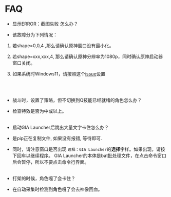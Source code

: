 # FAQ

- 显示ERROR：截图失败 怎么办？

- 该故障分为下列情况：

1. 若shape=0,0,4 ,那么请确认原神窗口没有最小化。

2. 若shape=xxx,xxx,4, 那么请确认原神分辨率为1080p，同时确认原神启动器窗口关闭。

3. 如果系统时Windows11，请按照这个[issue](https://github.com/GengGode/cvAutoTrack/issues/9)设置

</br></br>

- 战斗时，设置了策略，但不切换到Q技能已经就绪的角色怎么办？

- 检查特效是否为中或以上。
</br></br>

- 启动GIA Launcher后跳出大量文字卡住怎么办？

- 是pip正在复制文件, 如果没有报错, 等待即可.

- 同时，请注意窗口是否出现 `选择：GIA Launcher`的<strong>选择</strong>字样。如果出现，请按下回车以继续程序。 GIA Launcher的本体是bat批处理文件，在点击命令窗口后会暂停，所以不要点击命令行界面。
</br></br>

- 打架的时候，角色嘎了会卡住？

- 在自动采集时检测到角色嘎了会去神像回血。
